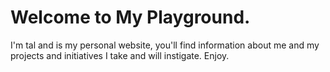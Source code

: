 # Welcome to My Playground.
I'm tal and is my personal website, you'll find information about me and my projects and initiatives I take and will instigate. Enjoy.